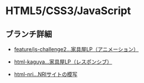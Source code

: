 # HTML5/CSS3/JavaScript

## ブランチ詳細

- [feature/js-challenge2...家具屋LP（アニメーション）](https://github.com/KakoFujimoto/html_and_js/blob/feature/js-challenge2/README.md)

- [html-kaguya...家具屋LP（レスポンシブ）](https://github.com/KakoFujimoto/html_and_js/tree/html-kaguya)

- [html-nri...NRIサイトの模写](https://github.com/KakoFujimoto/html_and_js/blob/html-nri/README.md)



